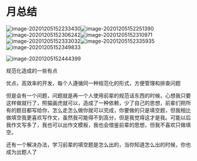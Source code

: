 # 月总结

![image-20201205152233430](C:\Users\YoloS\AppData\Roaming\Typora\typora-user-images\image-20201205152233430.png)![image-20201205152251390](C:\Users\YoloS\AppData\Roaming\Typora\typora-user-images\image-20201205152251390.png)![image-20201205152306242](C:\Users\YoloS\AppData\Roaming\Typora\typora-user-images\image-20201205152306242.png)![image-20201205152310971](C:\Users\YoloS\AppData\Roaming\Typora\typora-user-images\image-20201205152310971.png)![image-20201205152333032](C:\Users\YoloS\AppData\Roaming\Typora\typora-user-images\image-20201205152333032.png)![image-20201205152335935](C:\Users\YoloS\AppData\Roaming\Typora\typora-user-images\image-20201205152335935.png)![image-20201205152349833](C:\Users\YoloS\AppData\Roaming\Typora\typora-user-images\image-20201205152349833.png)

![image-20201205152444399](C:\Users\YoloS\AppData\Roaming\Typora\typora-user-images\image-20201205152444399.png)

规范化造成的一些有点

优点，高效率的开发，每个人遵循同一种规范化的形式，方便管理和排查问题

但是会有一个问题，问题就是再一个人使用前辈的规范话东西的时候，心想我只要这样做就行了，照猫画虎就可以，造成了一种依赖，少了自己的思想，前辈们把所有的题目都写给你，怎么走怎么做你就可以完成，你要做的只是填空题，但我相比做填空我更喜欢写作文，虽然我可能得不到高分，但是我觉得这才是我。可能以后我作文写多了，我也可以出作文模板，我也会借鉴前辈的思想，但我不喜欢只做填空。

还有一个解决办法，学习前辈的填空题是怎么出的，当你知道怎么出的时候，你也成为出题人了